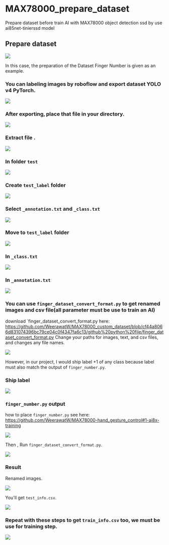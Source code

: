 # MAX78000_prepare_dataset
Prepare dataset before train AI with MAX78000 object detection ssd by use ai85net-tinierssd model
## Prepare dataset
![](custom_data.png)

In this case, the preparation of the Dataset Finger Number is given as an example.
### You can labeling images by roboflow and export dataset YOLO v4 PyTorch.
![](roboflow.png)

### After exporting, place that file in your directory.

![](images/export_file.png)

### Extract file .

![](images/extrct_file.png)

### In folder `test`

![](images/check_in_zip.png)

### Create `test_label` folder

![](images/create_label_folder.png)

### Select `_annotation.txt` and `_class.txt`

![](images/move_anno.png)

### Move to `test_label` folder

![](images/moved_anno.png)

### In `_class.txt`

![](images/in_class.png)

### In `_annotation.txt`
![](images/in_anno.png)

### You can use `finger_dataset_convert_format.py` to get renamed images and csv file(all parameter must be use to train an AI)
download `finger_dataset_convert_format.py here: https://github.com/WeerawatW/MAX78000_custom_dataset/blob/cf44a8066d831074396bc79ce04c0f4347fa6c13/github%20python%20file/finger_dataset_convert_format.py
Change your paths for images, text, and csv files, and changes any file names.

![](images/finger_convert.png)

However, in our project, I would ship label +1 of any class because label must also match the output of `finger_number.py`.
### Ship label

![](images/finger_convert_ship_label.png)

### `finger_number.py` output
how to place `finger_number.py` see here: https://github.com/WeerawatW/MAX78000-hand_gesture_control#1-ai8x-training

![](images/config_output.png)

Then , Run `finger_dataset_convert_format.py`.

![](images/finger_convert_shiped_label.png)

### Result
Renamed images.

![](images/rename_images.png)

You'll get `test_info.csv`.

![](images/converted.png)

### Repeat with these steps to get `train_info.csv` too, we must be use for training step.

![](images/train_info.png)

